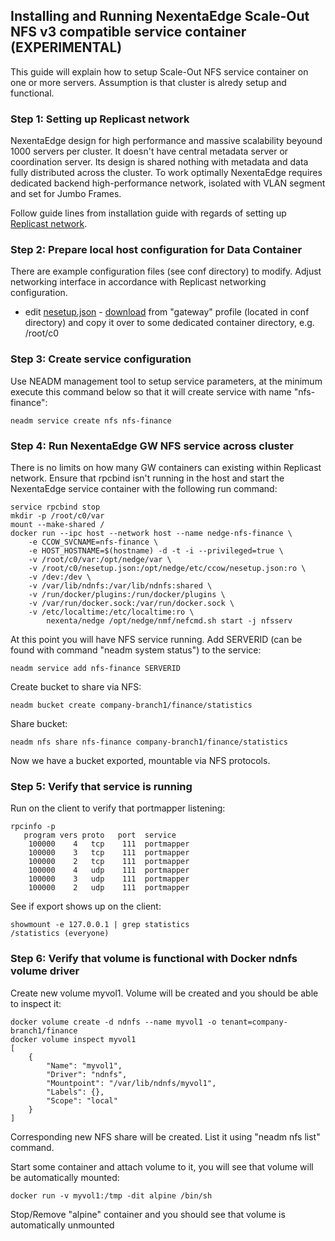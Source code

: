 ## Installing and Running NexentaEdge Scale-Out NFS v3 compatible service container (EXPERIMENTAL)
This guide will explain how to setup Scale-Out NFS service container on one or more servers. Assumption is that cluster is alredy setup and functional.

### Step 1: Setting up Replicast network
NexentaEdge design for high performance and massive scalability beyound 1000 servers per cluster. It doesn't have central metadata server or coordination server. Its design is shared nothing with metadata and data fully distributed across the cluster. To work optimally NexentaEdge requires dedicated backend high-performance network, isolated with VLAN segment and set for Jumbo Frames.

Follow guide lines from installation guide with regards of setting up [Replicast network](https://github.com/Nexenta/edge-dev/blob/master/INSTALL.md#step-1-setting-up-replicast-network).

### Step 2: Prepare local host configuration for Data Container
There are example configuration files (see conf directory) to modify. Adjust networking interface in accordance with Replicast networking configuration.

* edit [nesetup.json](https://github.com/Nexenta/nedge-dev/blob/master/conf/gateway/nesetup.json) - [download](https://raw.githubusercontent.com/Nexenta/nedge-dev/master/conf/gateway/nesetup.json) from "gateway" profile (located in conf directory) and copy it over to some dedicated container directory, e.g. /root/c0

### Step 3: Create service configuration
Use NEADM management tool to setup service parameters, at the minimum execute this command below so that it will create service with name "nfs-finance":
```
neadm service create nfs nfs-finance
```

### Step 4: Run NexentaEdge GW NFS service across cluster
There is no limits on how many GW containers can existing within Replicast network. Ensure that rpcbind isn't running in the host and start the NexentaEdge service container with the following run command:
```
service rpcbind stop
mkdir -p /root/c0/var
mount --make-shared /
docker run --ipc host --network host --name nedge-nfs-finance \
	-e CCOW_SVCNAME=nfs-finance \
	-e HOST_HOSTNAME=$(hostname) -d -t -i --privileged=true \
	-v /root/c0/var:/opt/nedge/var \
	-v /root/c0/nesetup.json:/opt/nedge/etc/ccow/nesetup.json:ro \
	-v /dev:/dev \
	-v /var/lib/ndnfs:/var/lib/ndnfs:shared \
	-v /run/docker/plugins:/run/docker/plugins \
	-v /var/run/docker.sock:/var/run/docker.sock \
	-v /etc/localtime:/etc/localtime:ro \
        nexenta/nedge /opt/nedge/nmf/nefcmd.sh start -j nfsserv
```

At this point you will have NFS service running. Add SERVERID (can be found with command "neadm system status") to the service:
```
neadm service add nfs-finance SERVERID
```

Create bucket to share via NFS:
```
neadm bucket create company-branch1/finance/statistics
```

Share bucket:
```
neadm nfs share nfs-finance company-branch1/finance/statistics
```

Now we have a bucket exported, mountable via NFS protocols.

### Step 5: Verify that service is running
Run on the client to verify that portmapper listening:
```
rpcinfo -p
   program vers proto   port  service
    100000    4   tcp    111  portmapper
    100000    3   tcp    111  portmapper
    100000    2   tcp    111  portmapper
    100000    4   udp    111  portmapper
    100000    3   udp    111  portmapper
    100000    2   udp    111  portmapper
```

See if export shows up on the client:
```
showmount -e 127.0.0.1 | grep statistics
/statistics (everyone)
```

### Step 6: Verify that volume is functional with Docker ndnfs volume driver
Create new volume myvol1. Volume will be created and you should be able to inspect it:

```
docker volume create -d ndnfs --name myvol1 -o tenant=company-branch1/finance
docker volume inspect myvol1
[
    {
        "Name": "myvol1",
        "Driver": "ndnfs",
        "Mountpoint": "/var/lib/ndnfs/myvol1",
        "Labels": {},
        "Scope": "local"
    }
]
```

Corresponding new NFS share will be created. List it using "neadm nfs list" command.

Start some container and attach volume to it, you will see that volume will be automatically mounted:
```
docker run -v myvol1:/tmp -dit alpine /bin/sh
```

Stop/Remove "alpine" container and you should see that volume is automatically unmounted
